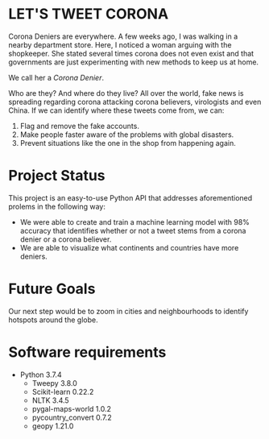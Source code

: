 # LET'S TWEET CORONA #
Corona Deniers are everywhere.
A few weeks ago, I was walking in a nearby department store. Here, I noticed a woman arguing with the shopkeeper.
She stated several times corona does not even exist and that governments are just experimenting with new methods to keep us at home.

We call her a *Corona Denier*.

Who are they? And where do they live?
All over the world, fake news is spreading regarding corona attacking corona believers, virologists and even China.
If we can identify where these tweets come from, we can:
1. Flag and remove the fake accounts.
2. Make people faster aware of the problems with global disasters.
3. Prevent situations like the one in the shop from happening again.

# Project Status #
This project is an easy-to-use Python API that addresses aforementioned prolems in the following way:
- We were able to create and train a machine learning model with 98% accuracy that identifies whether or not a tweet stems from a corona denier or a corona believer.
- We are able to visualize what continents and countries have more deniers.

# Future Goals #
Our next step would be to zoom in cities and neighbourhoods to identify hotspots around the globe.

# Software requirements
* Python 3.7.4
  * Tweepy 3.8.0
  * Scikit-learn 0.22.2
  * NLTK 3.4.5
  * pygal-maps-world 1.0.2
  * pycountry_convert 0.7.2
  * geopy 1.21.0
